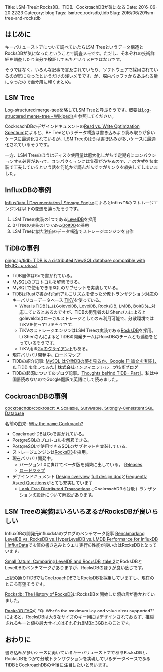 Title: LSM-TreeとRocksDB、TiDB、CockroachDBが気になる
Date: 2016-06-20 22:23
Category: blog
Tags: lsmtree,rocksdb,tidb
Slug: 2016/06/20/lsm-tree-and-rocksdb

## はじめに
キーバリューストアについて調べていたらLSM-Treeというデータ構造とRocksDBが気になったということで調査メモです。ただし、それぞれの技術詳細を調査したり自分で検証してみたというメモではないです。

そうではなく、いろんな記事で言及されていたり、ソフトウェアで採用されているのが気になったというだけの浅いメモです。が、脳内バッファからあふれる量になったので自分用に軽くまとめ。

## LSM Tree

Log-structured merge-treeを略してLSM Treeと呼ぶそうです。概要は[Log-structured merge-tree - Wikipedia](https://en.wikipedia.org/wiki/Log-structured_merge-tree)を参照してください。

CockroachDBのデザインドキュメントの[Read vs. Write Optimization Spectrum](https://github.com/cockroachdb/cockroach/blob/master/docs/design.md#read-vs-write-optimization-spectrum)によると、B+ Treeというデータ構造は書き込みより読み取りが多いケースに最適化されているが、LSM Treeのほうは書き込みが多いケースに最適化されているそうです。

一方、LSM Treeのほうはディスク使用量は肥大化しがちで定期的にコンパクションする必要があって、コンパクションには負荷がかかるので、この方式を各実装で工夫しているという話を何処かで読んだんですがリンクを紛失してしまいました。

## InfluxDBの事例

[InfluxData | Documentation | Storage Engine](https://docs.influxdata.com/influxdb/v0.13/concepts/storage_engine/)によるとInfluxDBのストレージエンジンは以下の変遷を辿ったそうです。

1. LSM Treeの実装の1つである[LevelDB](https://github.com/google/leveldb)を採用
2. B+Treeの実装の1つである[BoltDB](https://github.com/boltdb/bolt)を採用
3. LSM Treeに似た独自のデータ構造でストレージエンジンを自作


## TiDBの事例

[pingcap/tidb: TiDB is a distributed NewSQL database compatible with MySQL protocol](https://github.com/pingcap/tidb)

* TiDB自体はGoで書かれている。
* MySQLのプロトコルを解釈できる。
* MySQLで使用できるSQLのサブセットを実装している。
* TiDBはRustで書かれRaftアルゴリズムを使った分散トランザクション対応のキーバリューデータベース [TiKV](https://github.com/pingcap/tikv)を使っている。
    - [What is TiDB?](https://github.com/pingcap/tidb#what-is-tidb)にはGolevelDB, LevelDB, RocksDB, LMDB, BoltDBに対応しているとあるのですが、TiDBの開発者のLi Shenさんによるとgoleveldbはローカルストレージとしてのみ利用可能で、分散環境ではTiKVを使っているそうです。
    - TiKVのストレージエンジンはLSM Treeの実装である[RocksDB](http://rocksdb.org/)を採用。Li ShenさんによるとTiDBの開発チームはRocsDBのチームとも連絡をとっているそうです。
    - TiKV用の[Goのクライアント](https://github.com/pingcap/tidb/blob/master/store/tikv/txn.go)もある。
* 現在バリバリ開発中。[ロードマップ](https://github.com/pingcap/tidb/blob/master/docs/ROADMAP.md)
* TiDBの紹介記事: [MySQL は分散DBの夢を見るか、Google F1 論文を実装した TiDB を使ってみた | 株式会社インフィニットループ技術ブログ](https://www.infiniteloop.co.jp/blog/2016/05/install-tidb/)
* TiDBの起源についてのブログ記事。[Thoughts behind TiDB - Part I](http://0xffff.me/thoughts-behind-tidb-part-1/)。私は中国語読めないのでGoogle翻訳で英語にして読みました。

## CockroachDBの事例

[cockroachdb/cockroach: A Scalable, Survivable, Strongly-Consistent SQL Database](https://github.com/cockroachdb/cockroach)

名前の由来: [Why the name Cockroach?](https://github.com/cockroachdb/cockroach/wiki#why-the-name-cockroach)

* CoackroachDBはGoで書かれている。
* PostgreSQLのプロトコルを解釈できる。
* PostgreSQLで使用できるSQLのサブセットを実装している。
* ストレージエンジンは[RocksDB](http://rocksdb.org/)を採用。
* 現在バリバリ開発中。
    - バージョン1.0に向けてベータ版を頻繁に出している。 [Releases](https://github.com/cockroachdb/cockroach/releases)
    - [ロードマップ](https://github.com/cockroachdb/cockroach/wiki)
* デザインドキュメント [Design overview](https://github.com/cockroachdb/cockroach#design), [full design doc](https://github.com/cockroachdb/cockroach/blob/master/docs/design.md)と[Frequently Asked Questions](https://www.cockroachlabs.com/docs/frequently-asked-questions.html)がとても充実しています
    - [Lock-Free Distributed Transactions](https://github.com/cockroachdb/cockroach/blob/master/docs/design.md#lock-free-distributed-transactions)にCockroachDBの分散トランザクションの設計について解説があります。


## LSM Treeの実装はいろいろあるがRocksDBが良いらしい

InfluxDBの開発元influxdataのブログのベンチマーク記事 [Benchmarking LevelDB vs. RocksDB vs. HyperLevelDB vs. LMDB Performance for InfluxDB | InfluxData](https://influxdata.com/blog/benchmarking-leveldb-vs-rocksdb-vs-hyperleveldb-vs-lmdb-performance-for-influxdb/)でも値の書き込みとクエリ実行の性能が良いのはRocksDBとなっています。

[Small Datum: Comparing LevelDB and RocksDB, take 2](http://smalldatum.blogspot.jp/2015/04/comparing-leveldb-and-rocksdb-take-2.html)にRocksDBとLevelDBのベンチマークがありますが、RocksDBのほうが良い感じです。

上記の通りTiDBでもCockroachDBでもRocksDBを採用していますし、現在のところ有望そうです。

[Rocksdb: The History of RocksDB](http://rocksdb.blogspot.jp/2013/11/the-history-of-rocksdb.html)にRocksDBを開始した頃の話が書かれていました。

[RocksDB FAQ](https://github.com/facebook/rocksdb/wiki/RocksDB-FAQ)の "Q: What's the maximum key and value sizes supported?" によると、RocksDBは大きなサイズのキー用にはデザインされておらず、推奨されるキーと値の最大サイズはそれぞれ8MBと3GBとのことです。

## おわりに
書き込みが多いケースに向いているキーバリューストアであるRocksDBと、RocksDBをつかて分散トランザクションを実現しているデータベースであるTiDBとCockroachDBの今後に注目したいと思います。
